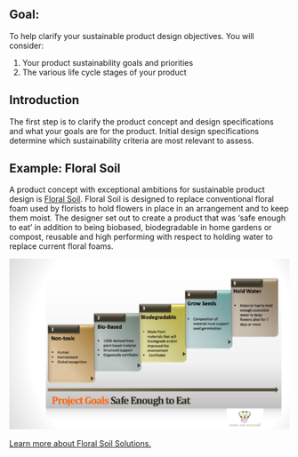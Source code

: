 ## Goal:
To help clarify your sustainable product design objectives. You will consider: 

1. Your product sustainability goals and priorities
2. The various life cycle stages of your product

## Introduction
The first step is to clarify the product concept and design specifications and what your goals are for the product. Initial design specifications determine which sustainability criteria are most relevant to assess.

## Example: Floral Soil

A product concept with exceptional ambitions for sustainable product design is [Floral Soil](https://www.floralsoilsolutions.com/). Floral Soil is designed to replace conventional floral foam used by florists to hold flowers in place in an arrangement and to keep them moist. The designer set out to create a product that was ‘safe enough to eat’ in addition to being biobased, biodegradable in home gardens or compost, reusable and high performing with respect to holding water to replace current floral foams.

![Floral Soil design goals includes: 1) Non-toxic, 2) Bio-based, 3) Biodegradable, 4) Grow seeds, 5) Hold water](https://raw.githubusercontent.com/NorthwestGreenChemistry/PrISM/develop/app/assets/1-design-goals/project-goals.png)

[Learn more about Floral Soil Solutions.](https://www.floralsoilsolutions.com/)
